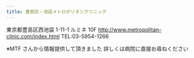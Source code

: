 ```yaml
---
title: 豊島区・池袋メトロポリタンクリニック
---
```


東京都豊島区西池袋 1-11-1 ルミネ 10F
<http://www.metropolitan-clinic.com/index.html>
TEL:03-5954-1266

※MTF さんから情報提供して頂きました
詳しくは病院に直接お尋ねください
